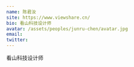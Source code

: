 ```yaml
---
name: 陈君汝
site: https://www.viewshare.cn/
bio: 看山科技设计师
avatar: /assets/peoples/junru-chen/avatar.jpg
email: 
twitter: 
---
```

看山科技设计师
